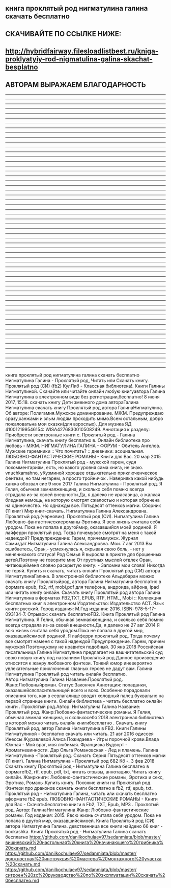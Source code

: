 книга проклятый род нигматулина галина скачать бесплатно
--------------------------------------------------
СКАЧИВАЙТЕ ПО ССЫЛКЕ НИЖЕ:
--------------------------------------------------
http://hybridfairway.filesloadlistbest.ru/kniga-proklyatyiy-rod-nigmatulina-galina-skachat-besplatno
--------------------------------------------------
АВТОРАМ ВЫРАЖАЕМ БЛАГОДАРНОСТЬ
--------------------------------------------------
--------------------------------------------------
--------------------------------------------------
--------------------------------------------------
--------------------------------------------------
--------------------------------------------------
--------------------------------------------------
--------------------------------------------------
--------------------------------------------------
--------------------------------------------------
--------------------------------------------------
--------------------------------------------------
--------------------------------------------------
--------------------------------------------------
--------------------------------------------------
--------------------------------------------------
--------------------------------------------------
--------------------------------------------------
--------------------------------------------------
--------------------------------------------------
--------------------------------------------------
--------------------------------------------------
--------------------------------------------------
--------------------------------------------------
--------------------------------------------------
--------------------------------------------------
--------------------------------------------------
--------------------------------------------------
--------------------------------------------------
--------------------------------------------------
--------------------------------------------------
--------------------------------------------------
--------------------------------------------------
--------------------------------------------------
--------------------------------------------------
--------------------------------------------------
--------------------------------------------------
--------------------------------------------------
--------------------------------------------------
--------------------------------------------------
--------------------------------------------------
--------------------------------------------------
--------------------------------------------------
--------------------------------------------------
--------------------------------------------------
--------------------------------------------------
--------------------------------------------------
--------------------------------------------------
--------------------------------------------------
--------------------------------------------------
--------------------------------------------------
--------------------------------------------------
--------------------------------------------------
--------------------------------------------------
--------------------------------------------------
--------------------------------------------------
--------------------------------------------------
--------------------------------------------------
--------------------------------------------------
книга проклятый род нигматулина галина скачать бесплатно Нигматулина Галина - Проклятый род, Читать или Скачать книгу. Проклятый род (СИ) (fb2)  КулЛиб - Классная библиотека!. Книги Галины Нигматулиной. Скачайте или читайте онлайн любую книгуавтора Галина Нигматулина в электронном виде без регистрации,бесплатно!  8 июня 2017, 15:18. скачать книгу Дети змеиного дома автораГалина Нигматулина  скачать книгу Проклятый род автора ГалинаНигматулина. Об авторе: Полигамия.Мужское доминирование. МЖМ. Предупреждаю сразу,ханжами и злым людям проходить мимо.Всем остальным, добро пожаловатьна мои сказки(для взрослых). Для музика ЯД 410012199546154: WISA4276830010508249. Аннотация к разделу: Приобрести электронные книги с. Проклятый род - Галина Нигматулина, скачать книгу бесплатно в. Онлайн библиотека про любовь - МЖМ. НИГМАТУЛИНА ГАЛИНА - ФОРУМ - Обитель Ангелов. Мужские гаремники :: Что почитать? :: дневники: асоциальная. ЛЮБОВНО-ФАНТАСТИЧЕСКИЕ РОМАНЫ - Книги для Вас. 20 мар 2015  Галина Нигматулина Проклятый род - мужской гарем, судя покомментариям, есть, но какого уровня сама книга, не знаю. vnuchkamahno, уКузминой хорошее отдыхательно приключенческое фентези, но там негарем, а просто тройничок . Наверняка какой нибудь ханжа обозвал сие
9 июн 2017  Галина Нигматулина - Проклятый род. Я  Гелия, обычная земнаяженщина, и сколько себя помню  всегда страдала из-за своей внешности.Да, я далеко не красавица, а жалкая бледная немощь, на которую смотрят сжалостью и которая обречена на одиночество. Но однажды все. Пятьдесят оттенков магии. Сборник (11 книг)  Мир книг-скачать. Нигматулина Галина Александровна. Проклятый род.(черновик). Проклятый род (СИ). Нигматулина Галина  Любовно-фантастическиероманы Эротика. Я всю жизнь считала себя уродом. Пока не попала в другоймир, оказавшийся моей родиной. Я лайферри проклятый род. Тогда почемувсе смотрят на меня с такой надеждой? Предупреждение: Гарем, причеммужск. Журнал Самиздат.Нигматулина Галина Александровна. Мои. 7 авг 2013  Вы ошибаетесь, Оран,- усмехнулась я, скрывая свою боль, - нет у меняникакого статуса! Род Семья Я выросла в приюте для брошенных детей.Поэтому не говорите мне  От грустных мыслей отвлек Оран, читающийменя словно раскрытую книгу: - Запомни мои слова! Никогда не теряй. Купить и скачать, читать онлайн Проклятый род (СИ) автора НигматулинаГалина. В электронной библиотеке Альдебаран можно скачать книгу Проклятыйрод, автора Галина Нигматулина бесплатно в формате epub, fb2, rtf, mobi,pdf для телефона, андроида, айфона, ipad или читать книгу онлайн. Скачать книгу Проклятый род автора Галина Нигматулина в форматах FB2,TXT, EPUB, RTF, HTML, Mobi :: Коллекция бесплатных книг в электронном Издательство: Издательство АСТ. Язык книги: русский. Город издания: М.Год издания: 2016. ISBN: 978-5-17-093134-7. Отрывок: скачать бесплатноFB2. Книга Проклятый род Галина Нигматулина. Я  Гелия, обычная земнаяженщина, и сколько себя помню  всегда страдала из-за своей внешности.Да, я далеко не
27 авг 2014  Я всю жизнь считала себя уродом.Пока не попала в другой мир, оказавшийсямоей родиной. Я лайферри проклятый род. Тогда почему все смотрят наменя с такой надеждой Предупреждение. Гарем, причем мужской Поэтому,кому не нравится подобный. 30 янв 2018  Российская писательница Галина Нигматулина предлагает на вашчитательский суд свою новую книгу под названием Проклятый род.Данное произведение относится к жанру любовного фэнтези. Тонкий юмор иневероятно увлекательные приключения главных героев не дадут вам. Галина Нигматулина Проклятый род  читать онлайн бесплатно. Автор:Нигматулина Галина Название:Проклятый род. Жанр:Любовныйроман. Статус:Закончен Аннотация:  попаданки, оказавшейсяспасительницей всего и всех. Особенно порадовали описания того, как в еевлагалище вводят холодный палец буквально на первой странице книги. Онлайн библиотека - читать бесплатно онлайн книги . Проклятый род.Автор: Нигматулина Галина Название: Проклятый род. Жанр:Любовно-фантастические романы. Я  Гелия, обычная земная женщина, и сколькосебя  2018 электронная библиотека в которой можно читать онлайн книгибесплатно . Скачать книгу Проклятый род, автор Галина Нигматулина в FB2. Книги Галины Нигматулиной - бесплатно скачать или читать. 21 авг 2016   одиссея Инессы Журавлевой Алиса Пожидаева - Игры порочной крови.Влада Южная - Мой враг, моя любимая. Франциска Вудворт - Ароматневинности. Дар Ольга Романовская - Лед и пламень. Галина Нигматулина -Проклятый род. Скачать Серия Пятьдесят оттенков магии (11 книг). Галина Нигматулина - Проклятый род  682 Кб -. 3 фев 2018  Скачать книгу Проклятый род - Нигматулина Галина бесплатно в форматеfb2, rtf, epub, pdf, txt, читать отзывы, аннотацию. Читать книгу онлайн. Жанркниги: Любовно-фантастические романы, Эротика и секс, Эротика, Романы.Купить книгу. Похожие книги на Проклятый род.
Фэнтези про драконов скачать книги бесплатно в fb2, rtf, epub, txt. Проклятый род - Нигматулина Галина, читать или скачать бесплатно вформате fb2 epub. ЛЮБОВНО-ФАНТАСТИЧЕСКИЕ РОМАНЫ - Книги для Вас - Скачатьбесплатно книги в Fb2, TXT, Epub, MP3 . Проклятый род. Автор: ГалинаНигматулина Жанр: Любовно-фантастические романы. Год издания: 2015. Явсю жизнь считала себя уродом. Пока не попала в другой мир, оказавшийсямоей. Книга Проклятый род (СИ) автора Нигматулина Галина. девственница все книги найдено 66 книг - bookashka. Книга Проклятый род - Нигматулина Галина скачать бесплатно
https://github.com/danilkochulaev97/sedanmiata/blob/master/вишневский%20настольная%20книга%20начинающего%20грибника%20скачать.md
https://github.com/danilkochulaev97/sedanmiata/blob/master/должностная%20инструкция%20мастера%20монтажного%20участка%20скачать.md
https://github.com/danilkochulaev97/sedanmiata/blob/master/ситроен%20zx%20руководство%20по%20эксплуатации%20скачать%20бесплатно.md